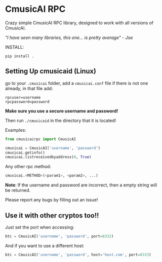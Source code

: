 # CmusicAI RPC

Crazy simple CmusicAI RPC library, designed to work with all versions of CmusicAI.

*"I have seen many libraries, this one... is pretty average" - Joe*

INSTALL:

```
pip install .
```

## Setting Up cmusicaid (Linux)

go to your `.cmusicai` folder, add a `cmusicai.conf` file if there is not one already, in that file add:

```
rpcuser=username
rpcpassword=password
```

**Make sure you use a secure username and password!**

Then run `./cmusicaid` in the directory that it is located!

Examples:

```python
from cmusicairpc import CmusicAI

cmusicai = CmusicAI('username', 'password')
cmusicai.getinfo()
cmusicai.listreceivedbyaddress(0, True)
```

Any other rpc method:

```python
cmusicai.<METHOD>(<param1>, <param2>, ...)
```

**Note**: If the username and password are incorrect, then a empty string will be returned. 

Please report any bugs by filling out an issue!

## Use it with other cryptos too!!

Just set the port when accessing:

```python
btc = CmusicAI('username', 'password', port=8332)
```

And if you want to use a different host:

```python
btc = CmusicAI('username', 'password', host='host.com', port=8333)
```
